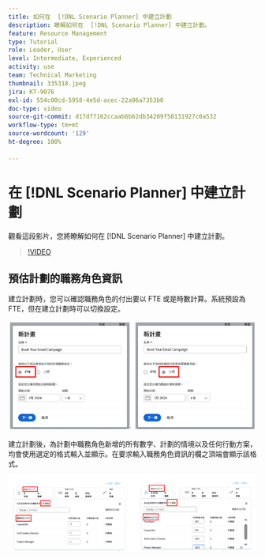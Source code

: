 ```yaml
---
title: 如何在  [!DNL Scenario Planner] 中建立計劃
description: 瞭解如何在  [!DNL Scenario Planner] 中建立計劃。
feature: Resource Management
type: Tutorial
role: Leader, User
level: Intermediate, Experienced
activity: use
team: Technical Marketing
thumbnail: 335318.jpeg
jira: KT-9076
exl-id: 554c00cd-5958-4e5d-acec-22a96a7353b0
doc-type: video
source-git-commit: d17df7162ccaab6b62db34209f50131927c0a532
workflow-type: tm+mt
source-wordcount: '129'
ht-degree: 100%

---
```


# 在 [!DNL Scenario Planner] 中建立計劃

觀看這段影片，您將瞭解如何在 [!DNL Scenario Planner] 中建立計劃。

>[!VIDEO](https://video.tv.adobe.com/v/335318/?quality=12&learn=on&enablevpops)

## 預估計劃的職務角色資訊

建立計劃時，您可以確認職務角色的付出要以 FTE 或是時數計算。系統預設為 FTE，但在建立計劃時可以切換設定。

![在「[!UICONTROL 新計劃]」視窗中選取「[!UICONTROL FTE]」或「[!UICONTROL 時數]」](assets/scenario-planner-1.png)

建立計劃後，為計劃中職務角色新增的所有數字、計劃的情境以及任何行動方案，均會使用選定的格式輸入並顯示。在要求輸入職務角色資訊的欄之頂端會顯示該格式。

![以 [!UICONTROL FTE] 或[!UICONTROL 時數]檢視資訊，其位於 [!DNL Scenario Planner]](assets/scenario-planner-2.png)

